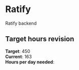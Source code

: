 # Ratify
Ratify backend

## Target hours revision 
**Target**: 450 \
**Current**: 163\
**Hours per day needed**: 

